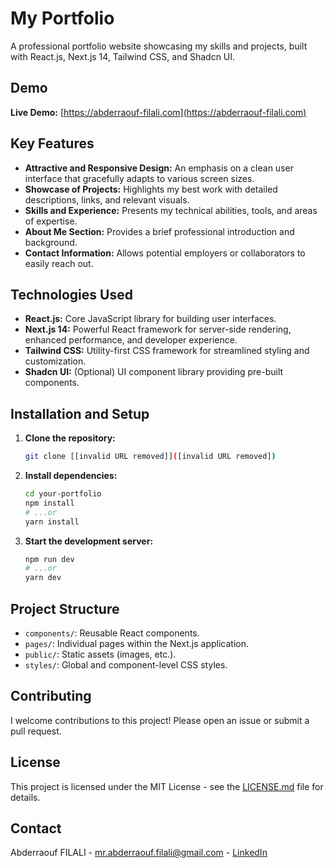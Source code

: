 # My Portfolio

A professional portfolio website showcasing my skills and projects, built with React.js, Next.js 14, Tailwind CSS, and Shadcn UI.

## Demo

**Live Demo:** [https://abderraouf-filali.com](https://abderraouf-filali.com)

## Key Features

- **Attractive and Responsive Design:** An emphasis on a clean user interface that gracefully adapts to various screen sizes.
- **Showcase of Projects:** Highlights my best work with detailed descriptions, links, and relevant visuals.
- **Skills and Experience:** Presents my technical abilities, tools, and areas of expertise.
- **About Me Section:** Provides a brief professional introduction and background.
- **Contact Information:** Allows potential employers or collaborators to easily reach out.

## Technologies Used

- **React.js:** Core JavaScript library for building user interfaces.
- **Next.js 14:** Powerful React framework for server-side rendering, enhanced performance, and developer experience.
- **Tailwind CSS:** Utility-first CSS framework for streamlined styling and customization.
- **Shadcn UI:** (Optional) UI component library providing pre-built components.

## Installation and Setup

1.  **Clone the repository:**

    ```bash
    git clone [[invalid URL removed]]([invalid URL removed])
    ```

2.  **Install dependencies:**

    ```bash
    cd your-portfolio
    npm install
    # ...or
    yarn install
    ```

3.  **Start the development server:**
    ```bash
    npm run dev
    # ...or
    yarn dev
    ```

## Project Structure

- `components/`: Reusable React components.
- `pages/`: Individual pages within the Next.js application.
- `public/`: Static assets (images, etc.).
- `styles/`: Global and component-level CSS styles.

## Contributing

I welcome contributions to this project! Please open an issue or submit a pull request.

## License

This project is licensed under the MIT License - see the [LICENSE.md](LICENSE.md) file for details.

## Contact

Abderraouf FILALI - mr.abderraouf.filali@gmail.com - [LinkedIn](https://www.linkedin.com/in/abderraouf-filali/)
